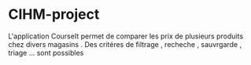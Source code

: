 # CIHM-project
L'application CourseIt permet de comparer les prix de plusieurs produits chez divers magasins .
Des critéres de filtrage , recheche , sauvrgarde , triage ... sont possibles
